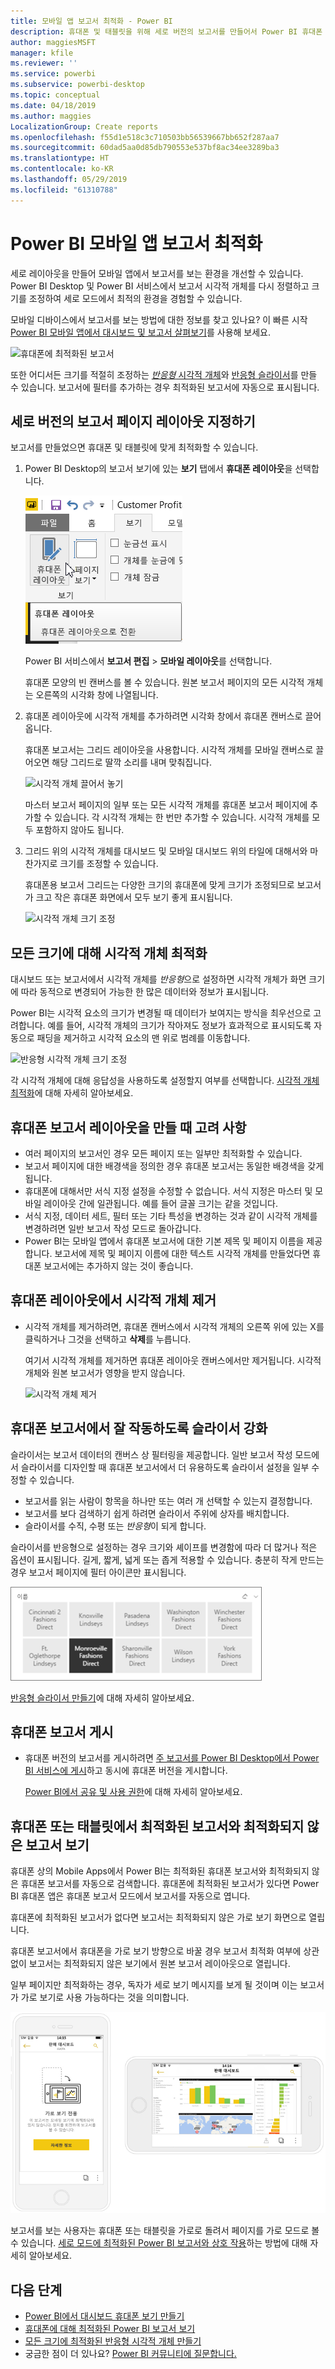 ```yaml
---
title: 모바일 앱 보고서 최적화 - Power BI
description: 휴대폰 및 태블릿을 위해 세로 버전의 보고서를 만들어서 Power BI 휴대폰 앱을 위해 보고서 페이지를 최적화하는 방법을 알아보세요.
author: maggiesMSFT
manager: kfile
ms.reviewer: ''
ms.service: powerbi
ms.subservice: powerbi-desktop
ms.topic: conceptual
ms.date: 04/18/2019
ms.author: maggies
LocalizationGroup: Create reports
ms.openlocfilehash: f55d1e518c3c710503bb56539667bb652f287aa7
ms.sourcegitcommit: 60dad5aa0d85db790553e537bf8ac34ee3289ba3
ms.translationtype: HT
ms.contentlocale: ko-KR
ms.lasthandoff: 05/29/2019
ms.locfileid: "61310788"
---
```

# <a name="optimize-reports-for-the-power-bi-mobile-apps"></a>Power BI 모바일 앱 보고서 최적화
세로 레이아웃을 만들어 모바일 앱에서 보고서를 보는 환경을 개선할 수 있습니다. Power BI Desktop 및 Power BI 서비스에서 보고서 시각적 개체를 다시 정렬하고 크기를 조정하여 세로 모드에서 최적의 환경을 경험할 수 있습니다.  

모바일 디바이스에서 보고서를 보는 방법에 대한 정보를 찾고 있나요? 이 빠른 시작 [Power BI 모바일 앱에서 대시보드 및 보고서 살펴보기](consumer/mobile/mobile-apps-quickstart-view-dashboard-report.md)를 사용해 보세요.

![휴대폰에 최적화된 보고서](media/desktop-create-phone-report/desktop-create-phone-report-1.png)

또한 어디서든 크기를 적절히 조정하는 [*반응형* 시각적 개체](#optimize-a-visual-for-any-size)와 [반응형 슬라이서](#enhance-slicers-to-work-well-in-phone-reports)를 만들 수 있습니다. 보고서에 필터를 추가하는 경우 최적화된 보고서에 자동으로 표시됩니다.

## <a name="lay-out-a-portrait-version-of-a-report-page"></a>세로 버전의 보고서 페이지 레이아웃 지정하기

보고서를 만들었으면 휴대폰 및 태블릿에 맞게 최적화할 수 있습니다.

1. Power BI Desktop의 보고서 보기에 있는 **보기** 탭에서 **휴대폰 레이아웃**을 선택합니다.  
   
    ![휴대폰 레이아웃 아이콘](media/desktop-create-phone-report/desktop-create-phone-report-3.png)
   
    Power BI 서비스에서 **보고서 편집** > **모바일 레이아웃**를 선택합니다.

    휴대폰 모양의 빈 캔버스를 볼 수 있습니다. 원본 보고서 페이지의 모든 시각적 개체는 오른쪽의 시각화 창에 나열됩니다.

3. 휴대폰 레이아웃에 시각적 개체를 추가하려면 시각화 창에서 휴대폰 캔버스로 끌어옵니다.
   
    휴대폰 보고서는 그리드 레이아웃을 사용합니다. 시각적 개체를 모바일 캔버스로 끌어오면 해당 그리드로 딸깍 소리를 내며 맞춰집니다.
   
    ![시각적 개체 끌어서 놓기](media/desktop-create-phone-report/desktop-create-phone-report-4.gif)
   
    마스터 보고서 페이지의 일부 또는 모든 시각적 개체를 휴대폰 보고서 페이지에 추가할 수 있습니다. 각 시각적 개체는 한 번만 추가할 수 있습니다. 시각적 개체를 모두 포함하지 않아도 됩니다.

4. 그리드 위의 시각적 개체를 대시보드 및 모바일 대시보드 위의 타일에 대해서와 마찬가지로 크기를 조정할 수 있습니다.
   
   휴대폰용 보고서 그리드는 다양한 크기의 휴대폰에 맞게 크기가 조정되므로 보고서가 크고 작은 휴대폰 화면에서 모두 보기 좋게 표시됩니다.
   
   ![시각적 개체 크기 조정](media/desktop-create-phone-report/desktop-create-phone-report-5.gif)

## <a name="optimize-a-visual-for-any-size"></a>모든 크기에 대해 시각적 개체 최적화
대시보드 또는 보고서에서 시각적 개체를 *반응형*으로 설정하면 시각적 개체가 화면 크기에 따라 동적으로 변경되어 가능한 한 많은 데이터와 정보가 표시됩니다. 

Power BI는 시각적 요소의 크기가 변경될 때 데이터가 보여지는 방식을 최우선으로 고려합니다. 예를 들어, 시각적 개체의 크기가 작아져도 정보가 효과적으로 표시되도록 자동으로 패딩을 제거하고 시각적 요소의 맨 위로 범례를 이동합니다.

![반응형 시각적 개체 크기 조정](media/desktop-create-phone-report/desktop-create-phone-report-6.gif)

각 시각적 개체에 대해 응답성을 사용하도록 설정할지 여부를 선택합니다. [시각적 개체 최적화](visuals/desktop-create-responsive-visuals.md)에 대해 자세히 알아보세요.

## <a name="considerations-when-creating-phone-report-layouts"></a>휴대폰 보고서 레이아웃을 만들 때 고려 사항
* 여러 페이지의 보고서인 경우 모든 페이지 또는 일부만 최적화할 수 있습니다. 
* 보고서 페이지에 대한 배경색을 정의한 경우 휴대폰 보고서는 동일한 배경색을 갖게 됩니다.
* 휴대폰에 대해서만 서식 지정 설정을 수정할 수 없습니다. 서식 지정은 마스터 및 모바일 레이아웃 간에 일관됩니다. 예를 들어 글꼴 크기는 같을 것입니다.
* 서식 지정, 데이터 세트, 필터 또는 기타 특성을 변경하는 것과 같이 시각적 개체를 변경하려면 일반 보고서 작성 모드로 돌아갑니다.
* Power BI는 모바일 앱에서 휴대폰 보고서에 대한 기본 제목 및 페이지 이름을 제공합니다. 보고서에 제목 및 페이지 이름에 대한 텍스트 시각적 개체를 만들었다면 휴대폰 보고서에는 추가하지 않는 것이 좋습니다.     

## <a name="remove-a-visual-from-the-phone-layout"></a>휴대폰 레이아웃에서 시각적 개체 제거
* 시각적 개체를 제거하려면, 휴대폰 캔버스에서 시각적 개체의 오른쪽 위에 있는 X를 클릭하거나 그것을 선택하고 **삭제**를 누릅니다.
  
   여기서 시각적 개체를 제거하면 휴대폰 레이아웃 캔버스에서만 제거됩니다. 시각적 개체와 원본 보고서가 영향을 받지 않습니다.
  
   ![시각적 개체 제거](media/desktop-create-phone-report/desktop-create-phone-report-7.gif)

## <a name="enhance-slicers-to-work-well-in-phone-reports"></a>휴대폰 보고서에서 잘 작동하도록 슬라이서 강화
슬라이서는 보고서 데이터의 캔버스 상 필터링을 제공합니다. 일반 보고서 작성 모드에서 슬라이서를 디자인할 때 휴대폰 보고서에서 더 유용하도록 슬라이서 설정을 일부 수정할 수 있습니다.

* 보고서를 읽는 사람이 항목을 하나만 또는 여러 개 선택할 수 있는지 결정합니다.
* 보고서를 보다 검색하기 쉽게 하려면 슬라이서 주위에 상자를 배치합니다.
* 슬라이서를 수직, 수평 또는 *반응형*이 되게 합니다. 

슬라이서를 반응형으로 설정하는 경우 크기와 셰이프를 변경함에 따라 더 많거나 적은 옵션이 표시됩니다. 길게, 짧게, 넓게 또는 좁게 적용할 수 있습니다. 충분히 작게 만드는 경우 보고서 페이지에 필터 아이콘만 표시됩니다. 

![Power BI 반응형 슬라이서](media/desktop-create-phone-report/desktop-create-phone-report-8.png)

[반응형 슬라이서 만들기](power-bi-slicer-filter-responsive.md)에 대해 자세히 알아보세요.

## <a name="publish-a-phone-report"></a>휴대폰 보고서 게시
* 휴대폰 버전의 보고서를 게시하려면 [주 보고서를 Power BI Desktop에서 Power BI 서비스에 게시](desktop-upload-desktop-files.md)하고 동시에 휴대폰 버전을 게시합니다.
  
    [Power BI에서 공유 및 사용 권한](service-how-to-collaborate-distribute-dashboards-reports.md)에 대해 자세히 알아보세요.

## <a name="view-optimized-and-unoptimized-reports-on-a-phone-or-tablet"></a>휴대폰 또는 태블릿에서 최적화된 보고서와 최적화되지 않은 보고서 보기
휴대폰 상의 Mobile Apps에서 Power BI는 최적화된 휴대폰 보고서와 최적화되지 않은 휴대폰 보고서를 자동으로 검색합니다. 휴대폰에 최적화된 보고서가 있다면 Power BI 휴대폰 앱은 휴대폰 보고서 모드에서 보고서를 자동으로 엽니다.

휴대폰에 최적화된 보고서가 없다면 보고서는 최적화되지 않은 가로 보기 화면으로 열립니다.  

휴대폰 보고서에서 휴대폰을 가로 보기 방향으로 바꿀 경우 보고서 최적화 여부에 상관없이 보고서는 최적화되지 않은 보기에서 원본 보고서 레이아웃으로 열립니다.

일부 페이지만 최적화하는 경우, 독자가 세로 보기 메시지를 보게 될 것이며 이는 보고서가 가로 보기로 사용 가능하다는 것을 의미합니다.

![최적화되지 않은 휴대폰 페이지](media/desktop-create-phone-report/desktop-create-phone-report-9.png)

보고서를 보는 사용자는 휴대폰 또는 태블릿을 가로로 돌려서 페이지를 가로 모드로 볼 수 있습니다. [세로 모드에 최적화된 Power BI 보고서와 상호 작용](consumer/mobile/mobile-apps-view-phone-report.md)하는 방법에 대해 자세히 알아보세요.

## <a name="next-steps"></a>다음 단계
* [Power BI에서 대시보드 휴대폰 보기 만들기](service-create-dashboard-mobile-phone-view.md)
* [휴대폰에 대해 최적화된 Power BI 보고서 보기](consumer/mobile/mobile-apps-view-phone-report.md)
* [모든 크기에 최적화된 반응형 시각적 개체 만들기](visuals/desktop-create-responsive-visuals.md)
* 궁금한 점이 더 있나요? [Power BI 커뮤니티에 질문합니다.](http://community.powerbi.com/)

